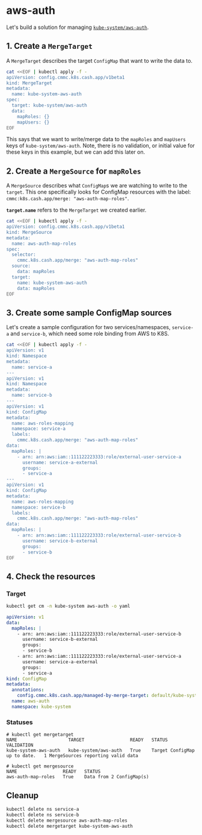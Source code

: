# aws-auth

Let's build a solution for managing [`kube-system/aws-auth`][1].

## 1. Create a `MergeTarget`

A `MergeTarget` describes the target `ConfigMap` that want to write the data to.

```sh
cat <<EOF | kubectl apply -f -
apiVersion: config.cmmc.k8s.cash.app/v1beta1
kind: MergeTarget
metadata:
  name: kube-system-aws-auth
spec:
  target: kube-system/aws-auth
  data:
    mapRoles: {}
    mapUsers: {}
EOF
```

This says that we want to write/merge data to the `mapRoles` and `mapUsers` keys
of `kube-system/aws-auth`. Note, there is no validation, or initial value for these keys
in this example, but we can add this later on.

## 2. Create a `MergeSource` for `mapRoles`

A `MergeSource` describes what `ConfigMap`s we are watching to write to the `target`.
This one specifically looks for ConfigMap resources with the label:
`cmmc:k8s.cash.app/merge: "aws-auth-map-roles"`.

__`target.name`__ refers to the `MergeTarget` we created earlier.

```sh
cat <<EOF | kubectl apply -f -
apiVersion: config.cmmc.k8s.cash.app/v1beta1
kind: MergeSource
metadata:
  name: aws-auth-map-roles
spec:
  selector:
    cmmc.k8s.cash.app/merge: "aws-auth-map-roles"
  source:
    data: mapRoles
  target:
    name: kube-system-aws-auth
    data: mapRoles
EOF
```

## 3. Create some sample ConfigMap sources

Let's create a sample configuration for two services/namespaces, `service-a` and `service-b`,
which need some role binding from AWS to K8S.

```sh
cat <<EOF | kubectl apply -f -
apiVersion: v1
kind: Namespace
metadata:
  name: service-a
---
apiVersion: v1
kind: Namespace
metadata:
  name: service-b
---
apiVersion: v1
kind: ConfigMap
metadata:
  name: aws-roles-mapping
  namespace: service-a
  labels:
    cmmc.k8s.cash.app/merge: "aws-auth-map-roles"
data:
  mapRoles: |
    - arn: arn:aws:iam::111122223333:role/external-user-service-a
      username: service-a-external
      groups:
      - service-a
---
apiVersion: v1
kind: ConfigMap
metadata:
  name: aws-roles-mapping
  namespace: service-b
  labels:
    cmmc.k8s.cash.app/merge: "aws-auth-map-roles"
data:
  mapRoles: |
    - arn: arn:aws:iam::111122223333:role/external-user-service-b
      username: service-b-external
      groups:
      - service-b
EOF
```

## 4. Check the resources

### Target

```sh
kubectl get cm -n kube-system aws-auth -o yaml
```

```yaml
apiVersion: v1
data:
  mapRoles: |
    - arn: arn:aws:iam::111122223333:role/external-user-service-b
      username: service-b-external
      groups:
      - service-b
    - arn: arn:aws:iam::111122223333:role/external-user-service-a
      username: service-a-external
      groups:
      - service-a
kind: ConfigMap
metadata:
  annotations:
    config.cmmc.k8s.cash.app/managed-by-merge-target: default/kube-system-aws-auth
  name: aws-auth
  namespace: kube-system
```

### Statuses

```
# kubectl get mergetarget
NAME                   TARGET                 READY   STATUS                         VALIDATION
kube-system-aws-auth   kube-system/aws-auth   True    Target ConfigMap up to date.   1 MergeSources reporting valid data
```

```
# kubectl get mergesource
NAME                 READY   STATUS
aws-auth-map-roles   True    Data from 2 ConfigMap(s)
```

## Cleanup

```sh
kubectl delete ns service-a
kubectl delete ns service-b
kubectl delete mergesource aws-auth-map-roles
kubectl delete mergetarget kube-system-aws-auth
```

[1]: https://docs.aws.amazon.com/eks/latest/userguide/add-user-role.html
